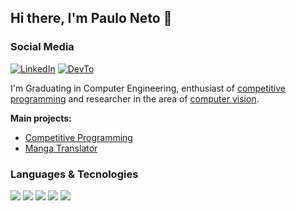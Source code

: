 ## Hi there, I'm Paulo Neto 👋

### Social Media

[![LinkedIn](https://img.shields.io/badge/linkedin-%230077B5.svg?&style=for-the-badge&logo=linkedin&logoColor=white)](https://linkedin.com/in/paulosantosneto)
[![DevTo](https://img.shields.io/badge/dev.to-1E1E1E?style=for-the-badge&logo=dev.to&logoColor=white)](https://dev.to/paulosn)


I'm Graduating in Computer Engineering, enthusiast of <ins>competitive programming</ins> and researcher in the area of <ins>computer vision</ins>.

**Main projects:**
- [Competitive Programming](https://github.com/competitive-programming)
- [Manga Translator](https://github.com/paulosantosneto/manga-translator)


### Languages & Tecnologies

![](https://img.shields.io/badge/python-ffb12b.svg?&style=for-the-badge&logo=python&logoColor=black)
![](https://img.shields.io/badge/C++-e8e8e8.svg?&style=for-the-badge&logo=cplusplus&logoColor=black)
![](https://img.shields.io/badge/Git-ff5454.svg?&style=for-the-badge&logo=git&logoColor=black)
![](https://img.shields.io/badge/Julia-CBEE92.svg?&style=for-the-badge&logo=julia&logoColor=black)
![](https://img.shields.io/badge/AWS-1E1E1E.svg?&style=for-the-badge&logo=Amazon%20AWS&logoColor=white)
